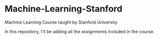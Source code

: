 # Machine-Learning-Stanford
Machine Learning Course taught by Stanford University

In this repository, I'll be adding all the assignments included in the course.
